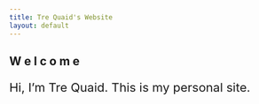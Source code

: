 ```yaml
---
title: Tre Quaid's Website
layout: default
---
```

<h2 class="rainbow">
  <span style="--i:1">W</span>
  <span style="--i:2">e</span>
  <span style="--i:3">l</span>
  <span style="--i:4">c</span>
  <span style="--i:5">o</span>
  <span style="--i:6">m</span>
  <span style="--i:7">e</span>
</h2>


<p style="font-size: 22px; margin-top: 1em;">
  Hi, I’m Tre Quaid. This is my personal site.
</p>


